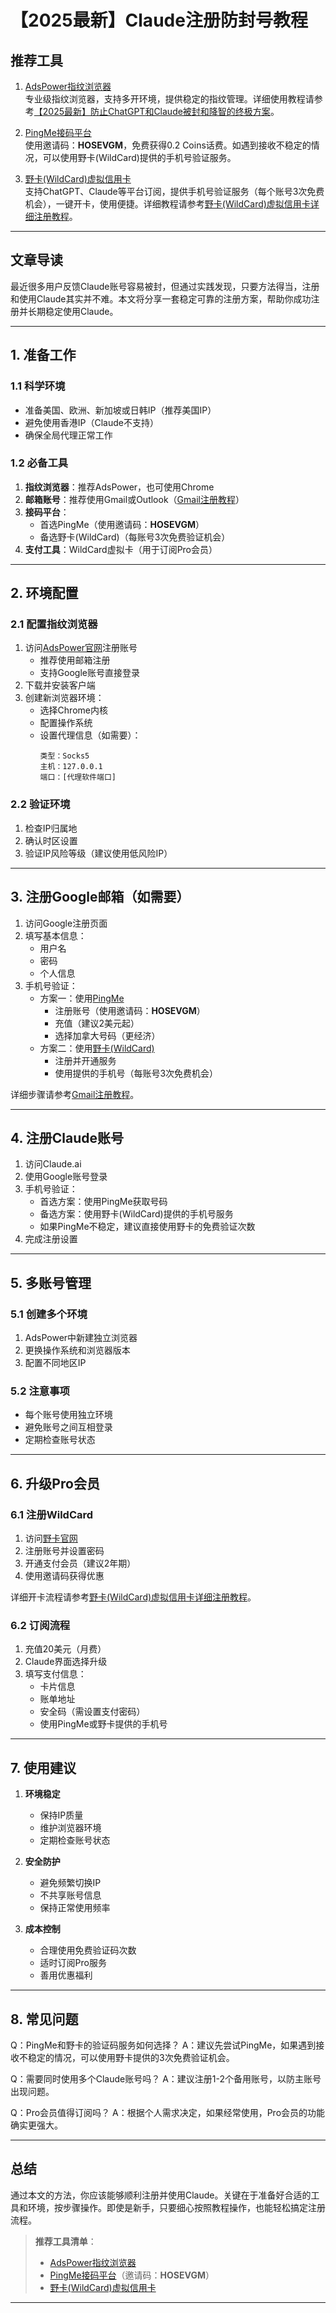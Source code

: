 # 【2025最新】Claude注册防封号教程

## 推荐工具
1. [AdsPower指纹浏览器](https://share.adspower.net/WilliamSays)  
专业级指纹浏览器，支持多开环境，提供稳定的指纹管理。详细使用教程请参考[【2025最新】防止ChatGPT和Claude被封和降智的终极方案](./【2025最新】防止ChatGPT和Claude被封和降智的终极方案.md)。

2. [PingMe接码平台](https://pingmeapp.net/#download)  
使用邀请码：**HOSEVGM**，免费获得0.2 Coins话费。如遇到接收不稳定的情况，可以使用野卡(WildCard)提供的手机号验证服务。

3. [野卡(WildCard)虚拟信用卡](https://yeka.ai/i/WILLIAMSAY)  
支持ChatGPT、Claude等平台订阅，提供手机号验证服务（每个账号3次免费机会），一键开卡，使用便捷。详细教程请参考[野卡(WildCard)虚拟信用卡详细注册教程](./【2025更新】野卡(WildCard)虚拟信用卡详细注册教程.md)。

---

## 文章导读

最近很多用户反馈Claude账号容易被封，但通过实践发现，只要方法得当，注册和使用Claude其实并不难。本文将分享一套稳定可靠的注册方案，帮助你成功注册并长期稳定使用Claude。

---

## 1. 准备工作

### 1.1 科学环境
- 准备美国、欧洲、新加坡或日韩IP（推荐美国IP）
- 避免使用香港IP（Claude不支持）
- 确保全局代理正常工作

### 1.2 必备工具
1. **指纹浏览器**：推荐AdsPower，也可使用Chrome
2. **邮箱账号**：推荐使用Gmail或Outlook（[Gmail注册教程](./【2025更新】Gmail谷歌邮箱注册指南（手动注册+一键注册）.md)）
3. **接码平台**：
   - 首选PingMe（使用邀请码：**HOSEVGM**）
   - 备选野卡(WildCard)（每账号3次免费验证机会）
4. **支付工具**：WildCard虚拟卡（用于订阅Pro会员）

---

## 2. 环境配置

### 2.1 配置指纹浏览器
1. 访问[AdsPower官网](https://share.adspower.net/WilliamSays)注册账号
   - 推荐使用邮箱注册
   - 支持Google账号直接登录
2. 下载并安装客户端
3. 创建新浏览器环境：
   - 选择Chrome内核
   - 配置操作系统
   - 设置代理信息（如需要）：
     ```
     类型：Socks5
     主机：127.0.0.1
     端口：[代理软件端口]
     ```

### 2.2 验证环境
1. 检查IP归属地
2. 确认时区设置
3. 验证IP风险等级（建议使用低风险IP）

---

## 3. 注册Google邮箱（如需要）

1. 访问Google注册页面
2. 填写基本信息：
   - 用户名
   - 密码
   - 个人信息
3. 手机号验证：
   - 方案一：使用[PingMe](https://pingmeapp.net/#download)
     - 注册账号（使用邀请码：**HOSEVGM**）
     - 充值（建议2美元起）
     - 选择加拿大号码（更经济）
   - 方案二：使用[野卡(WildCard)](https://yeka.ai/i/WILLIAMSAY)
     - 注册并开通服务
     - 使用提供的手机号（每账号3次免费机会）

详细步骤请参考[Gmail注册教程](./【2025更新】Gmail谷歌邮箱注册指南（手动注册+一键注册）.md)。

---

## 4. 注册Claude账号

1. 访问Claude.ai
2. 使用Google账号登录
3. 手机号验证：
   - 首选方案：使用PingMe获取号码
   - 备选方案：使用野卡(WildCard)提供的手机号服务
   - 如果PingMe不稳定，建议直接使用野卡的免费验证次数
4. 完成注册设置

---

## 5. 多账号管理

### 5.1 创建多个环境
1. AdsPower中新建独立浏览器
2. 更换操作系统和浏览器版本
3. 配置不同地区IP

### 5.2 注意事项
- 每个账号使用独立环境
- 避免账号之间互相登录
- 定期检查账号状态

---

## 6. 升级Pro会员

### 6.1 注册WildCard
1. 访问[野卡官网](https://yeka.ai/i/WILLIAMSAY)
2. 注册账号并设置密码
3. 开通支付会员（建议2年期）
4. 使用邀请码获得优惠

详细开卡流程请参考[野卡(WildCard)虚拟信用卡详细注册教程](./【2025更新】野卡(WildCard)虚拟信用卡详细注册教程.md)。

### 6.2 订阅流程
1. 充值20美元（月费）
2. Claude界面选择升级
3. 填写支付信息：
   - 卡片信息
   - 账单地址
   - 安全码（需设置支付密码）
   - 使用PingMe或野卡提供的手机号

---

## 7. 使用建议

1. **环境稳定**
   - 保持IP质量
   - 维护浏览器环境
   - 定期检查账号状态

2. **安全防护**
   - 避免频繁切换IP
   - 不共享账号信息
   - 保持正常使用频率

3. **成本控制**
   - 合理使用免费验证码次数
   - 适时订阅Pro服务
   - 善用优惠福利

---

## 8. 常见问题

Q：PingMe和野卡的验证码服务如何选择？
A：建议先尝试PingMe，如果遇到接收不稳定的情况，可以使用野卡提供的3次免费验证机会。

Q：需要同时使用多个Claude账号吗？
A：建议注册1-2个备用账号，以防主账号出现问题。

Q：Pro会员值得订阅吗？
A：根据个人需求决定，如果经常使用，Pro会员的功能确实更强大。

---

## 总结

通过本文的方法，你应该能够顺利注册并使用Claude。关键在于准备好合适的工具和环境，按步骤操作。即使是新手，只要细心按照教程操作，也能轻松搞定注册流程。

> **推荐工具清单**：
> - [AdsPower指纹浏览器](https://share.adspower.net/WilliamSays)
> - [PingMe接码平台](https://pingmeapp.net/#download)（邀请码：**HOSEVGM**）
> - [野卡(WildCard)虚拟信用卡](https://yeka.ai/i/WILLIAMSAY)

---